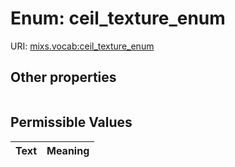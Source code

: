 
# Enum: ceil_texture_enum




URI: [mixs.vocab:ceil_texture_enum](https://w3id.org/mixs/vocab/ceil_texture_enum)


## Other properties

|  |  |  |
| --- | --- | --- |

## Permissible Values

| Text | Meaning |
| :--- | --------: |

